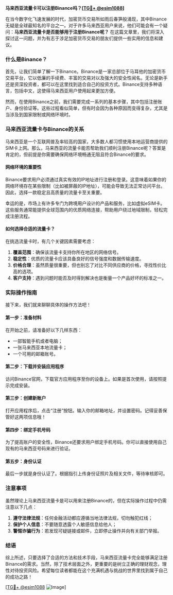 **马来西亚流量卡可以注册Binance吗？[[TG💪+ @esim1088](https://t.me/s/esim1088)]**

在当今数字化飞速发展的时代，加密货币交易所如雨后春笋般涌现，其中Binance无疑是全球最知名的平台之一。对于许多马来西亚用户来说，他们可能会有一个疑问：**马来西亚流量卡是否能够用于注册Binance呢？** 在这篇文章里，我们将深入探讨这一问题，并为有志于涉足加密货币交易的朋友们提供一些实用的信息和建议。

### 什么是Binance？

首先，让我们简单了解一下Binance。Binance是一家总部位于马耳他的加密货币交易平台，它以低廉的手续费、丰富的交易对以及强大的安全性闻名。无论是新手还是资深投资者，都可以在这里找到适合自己的投资方式。Binance支持多种语言，包括中文，这使得马来西亚用户使用起来更加方便。

然而，在使用Binance之前，我们需要完成一系列的基本步骤，其中包括注册账户、身份验证等。这些过程看似简单，但有时会因为各种原因而变得复杂，尤其是当涉及到国家限制或网络环境时。

### 马来西亚流量卡与Binance的关系

马来西亚是一个互联网普及率较高的国家，大多数人都习惯使用本地运营商提供的SIM卡上网。那么，马来西亚的流量卡能否帮助我们顺利注册Binance呢？答案是肯定的，但前提是你需要确保网络环境畅通无阻且符合Binance的要求。

#### 网络环境的重要性

Binance要求用户必须通过真实有效的IP地址进行注册和登录。这意味着如果你的网络环境存在某些限制（比如被屏蔽的IP地址），可能会导致无法正常访问平台。因此，选择一款稳定且高质量的流量卡至关重要。

幸运的是，市场上有许多专门为跨境用户设计的产品和服务，比如虚拟eSIM卡。这些服务通常能提供全球范围内的优质网络连接，帮助用户绕过地域限制，轻松完成注册流程。

#### 如何选择合适的流量卡？

在挑选流量卡时，有几个关键因素需要考虑：

1. **覆盖范围**：确保该流量卡支持你所在地区的网络信号。
2. **稳定性**：优质的流量卡应该具备良好的信号强度和数据传输速度。
3. **价格合理**：虽然质量很重要，但也别忘了对比不同供应商的价格，寻找性价比高的选项。
4. **客户支持**：遇到问题时能否及时得到解决也是衡量一个产品好坏的标准之一。

### 实际操作指南

接下来，我们就来聊聊具体的操作方法吧！

#### 第一步：准备材料

在开始之前，请准备好以下几样东西：
- 一部智能手机或者电脑；
- 一张马来西亚本地流量卡；
- 一个可用的邮箱账号。

#### 第二步：下载并安装应用程序

访问Binance官网，下载官方应用程序至你的设备上。如果是首次使用，请按照提示完成安装。

#### 第三步：创建新账户

打开应用程序后，点击“注册”按钮。输入你的邮箱地址，并设置密码。记得妥善保管好这两项信息哦！

#### 第四步：绑定手机号码

为了提高账户的安全性，Binance还要求用户绑定手机号码。你可以直接使用自己现有的马来西亚号码来进行验证。

#### 第五步：身份认证

最后一步就是身份认证了。根据指引上传身份证照片及相关文件，等待审核即可。

### 注意事项

虽然理论上马来西亚流量卡是可以用来注册Binance的，但在实际操作过程中仍需注意以下几点：

1. **遵守法律法规**：任何金融活动都应遵循当地法律法规，切勿触犯红线；
2. **保护个人信息**：不要随意透露个人敏感信息给他人；
3. **警惕诈骗行为**：若发现可疑链接或邮件，立即停止操作并向有关部门举报。

### 结语

综上所述，只要选择了合适的方法和技术手段，马来西亚流量卡完全能够满足注册Binance的需求。当然，除了技术层面之外，更重要的是树立正确的理财观念，理性对待投资风险。希望每位读者都能在这个充满机遇与挑战的世界里找到属于自己的成功之路！

[[TG💪+ @esim1088](https://t.me/s/esim1088) ![Image](https://i.postimg.cc/4NQfJmqS/Snipaste-2025-05-13-00-14-12.png)]